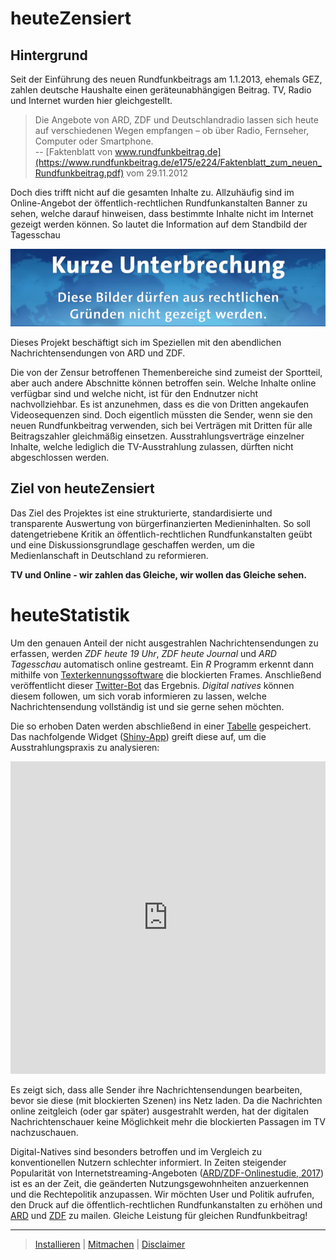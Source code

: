 # heuteZensiert

## Hintergrund

Seit der Einführung des neuen Rundfunkbeitrags am 1.1.2013, ehemals GEZ, zahlen deutsche Haushalte einen geräteunabhängigen Beitrag. TV, Radio und Internet wurden hier gleichgestellt. 

> Die Angebote von ARD, ZDF und Deutschlandradio lassen sich heute auf verschiedenen Wegen empfangen – ob über Radio, Fernseher, Computer oder Smartphone.  
> -- [Faktenblatt von www.rundfunkbeitrag.de](https://www.rundfunkbeitrag.de/e175/e224/Faktenblatt_zum_neuen_Rundfunkbeitrag.pdf) vom 29.11.2012

Doch dies trifft nicht auf die gesamten Inhalte zu. Allzuhäufig sind im Online-Angebot der öffentlich-rechtlichen Rundfunkanstalten Banner zu sehen, welche darauf hinweisen, dass bestimmte Inhalte nicht im Internet gezeigt werden können. So lautet die Information auf dem Standbild der Tagesschau

![Kurze Unterbrechung - Diese Bilder dürfen aus rechtlichen Gründen nicht im Internet gezeigt werden](extra/Twitter.png)

Dieses Projekt beschäftigt sich im Speziellen mit den abendlichen Nachrichtensendungen von ARD und ZDF.

Die von der Zensur betroffenen Themenbereiche sind zumeist der Sportteil, aber auch andere Abschnitte können betroffen sein. Welche Inhalte online verfügbar sind und welche nicht, ist für den Endnutzer nicht nachvollziehbar. Es ist anzunehmen, dass es die von Dritten angekaufen Videosequenzen sind. Doch eigentlich müssten die Sender, wenn sie den neuen Rundfunkbeitrag verwenden, sich bei Verträgen mit Dritten für alle Beitragszahler gleichmäßig einsetzen. Ausstrahlungsverträge einzelner Inhalte, welche lediglich die TV-Ausstrahlung zulassen, dürften nicht abgeschlossen werden.

## Ziel von heuteZensiert

Das Ziel des Projektes ist eine strukturierte, standardisierte und transparente Auswertung von bürgerfinanzierten Medieninhalten. So soll datengetriebene Kritik an öffentlich-rechtlichen Rundfunkanstalten geübt und eine Diskussionsgrundlage geschaffen werden, um die Medienlanschaft in Deutschland zu reformieren. 

**TV und Online - wir zahlen das Gleiche, wir wollen das Gleiche sehen.**

# heuteStatistik
Um den genauen Anteil der nicht ausgestrahlen Nachrichtensendungen zu erfassen, werden *ZDF heute 19 Uhr*, *ZDF heute Journal* und *ARD Tagesschau* automatisch online gestreamt. Ein *R* Programm erkennt dann mithilfe von [Texterkennungssoftware](https://github.com/ropensci/tesseract) die blockierten Frames. Anschließend veröffentlicht dieser [Twitter-Bot](https://twitter.com/heuteZensiert) das Ergebnis. *Digital natives* können diesem followen, um sich vorab informieren zu lassen, welche Nachrichtensendung vollständig ist und sie gerne sehen möchten. 

Die so erhoben Daten werden abschließend in einer [Tabelle](Logfile.csv) gespeichert. Das nachfolgende Widget ([Shiny-App](https://jeremybz.shinyapps.io/heuteZensiert/)) greift diese auf, um die Ausstrahlungspraxis zu analysieren:


<iframe src="https://heutezensiert.shinyapps.io/heuteZensiert/" style='width: 1px;min-width: 100%;height: 500px' frameborder="0"></iframe>  

Es zeigt sich, dass alle Sender ihre Nachrichtensendungen bearbeiten, bevor sie diese (mit blockierten Szenen) ins Netz laden. Da die Nachrichten online zeitgleich (oder gar später) ausgestrahlt werden, hat der digitalen Nachrichtenschauer keine Möglichkeit mehr die blockierten Passagen im TV nachzuschauen. 

Digital-Natives sind besonders betroffen und im Vergleich zu konventionellen Nutzern schlechter informiert. In Zeiten steigender Popularität von Internetstreaming-Angeboten ([ARD/ZDF-Onlinestudie, 2017](http://www.ard-zdf-onlinestudie.de/ardzdf-onlinestudie-2017/)) ist es an der Zeit, die geänderten Nutzungsgewohnheiten anzuerkennen und die Rechtepolitik anzupassen. Wir möchten User und Politik aufrufen, den Druck auf die öffentlich-rechtlichen Rundfunkanstalten zu erhöhen und [ARD](mailto:info@DasErste.de) und [ZDF](mailto:zuschauerredaktion@zdf.de) zu mailen. Gleiche Leistung für gleichen Rundfunkbeitrag!

---

> [Installieren](Install.md) | [Mitmachen](Mitmachen.md) | [Disclaimer](Disclaimer.md)
